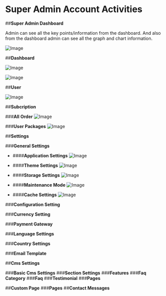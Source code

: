 # Super Admin Account Activities

##**Super Admin Dashboard**

Admin can see all the key points/information from the dashboard. And also from the dashboard admin can see all the graph and chart information.

![Image](/images/Admin/1qq.png)

##**Dashboard**

![Image](/images/Admin/1qq.png)

![Image](/images/Admin/1q.png)

##**User**

![Image](/images/Admin/1qq.png)

##**Subcription**

###**All Order**
![Image](/images/Admin/1qq.png)

###**User Packages**
![Image](/images/Admin/1qq.png)

##**Settings**

###**General Settings**

- ####**Application Settings**
![Image](/images/Admin/1qq.png)

- ####**Theme Settings**
![Image](/images/Admin/1qq.png)

- ####**Storage Settings**
![Image](/images/Admin/1qq.png)

- ####**Maintenance Mode**
![Image](/images/Admin/1qq.png)

- ####**Cache Settings**
![Image](/images/Admin/1qq.png)

###**Configuration Setting**

###**Currency Setting**

###**Payment Gateway**

###**Language Settings**

###**Country Settings**

###**Email Template**

##**Cms Settings**

###**Basic Cms Settings**
###**Section Settings**
###**Features**
###**Faq Category**
###**Faq**
###**Testimonial**
###**Pages**

##**Custom Page**
###**Pages**
##**Contact Messages**
